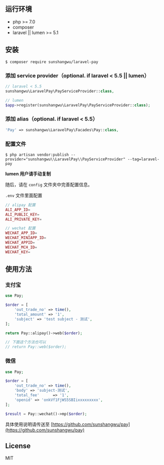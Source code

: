 ## 运行环境

- php >= 7.0
- composer
- laravel || lumen >= 5.1

## 安装

```Shell
$ composer require sunshangwu/laravel-pay
```

### 添加 service provider（optional. if laravel < 5.5 || lumen）

```PHP
// laravel < 5.5
sunshangwu\LaravelPay\PayServiceProvider::class,

// lumen
$app->register(sunshangwu\LaravelPay\PayServiceProvider::class);
```

### 添加 alias（optional. if laravel < 5.5）

```PHP
'Pay' => sunshangwu\LaravelPay\Facades\Pay::class,
```

### 配置文件

```Shell
$ php artisan vendor:publish --provider="sunshangwu\\LaravelPay\\PayServiceProvider" --tag=laravel-pay
```

**lumen 用户请手动复制**

随后，请在 `config` 文件夹中完善配置信息。

`.env` 文件里面配置

```PHP
// alipay 配置
ALI_APP_ID=
ALI_PUBLIC_KEY=
ALI_PRIVATE_KEY=

// wechat 配置
WECHAT_APP_ID=
WECHAT_MINIAPP_ID=
WECHAT_APPID=
WECHAT_MCH_ID=
WECHAT_KEY=
```

## 使用方法

### 支付宝

```PHP
use Pay;

$order = [
    'out_trade_no' => time(),
    'total_amount' => '1',
    'subject' => 'test subject - 测试',
];

return Pay::alipay()->web($order);

// 下面这个方法也可以
// return Pay::web($order);
```

### 微信

```PHP
use Pay;

$order = [
    'out_trade_no' => time(),
    'body' => 'subject-测试',
    'total_fee'      => '1',
    'openid' => 'onkVf1FjWS5SBIixxxxxxxxx',
];

$result = Pay::wechat()->mp($order);

```

具体使用说明请传送至 [https://github.com/sunshangwu/pay](https://github.com/sunshangwu/pay)

## License

MIT